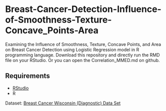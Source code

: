# Breast-Cancer-Detection-Influence-of-Smoothness-Texture-Concave_Points-Area

Examining the Influence of Smoothness, Texture, Concave Points, and Area on Breast Cancer Detection using Logistic Regression model in R programming language. 
Download this repository and directly run the RMD file on your RStudio. Or you can open the Correlation_MMED.md on github.

## Requirements
+ [RStudio](https://posit.co/downloads/)
+ R

Dataset: [Breast Cancer Wisconsin (Diagnostic) Data Set](https://www.kaggle.com/datasets/uciml/breast-cancer-wisconsin-data)
